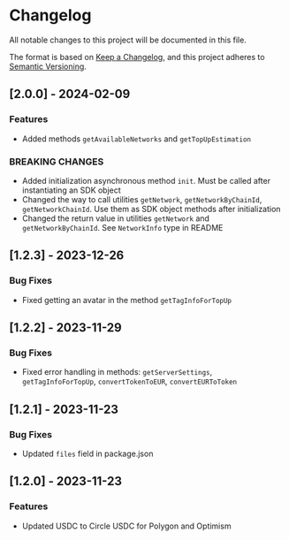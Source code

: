 # Changelog

All notable changes to this project will be documented in this file.

The format is based on [Keep a Changelog](https://keepachangelog.com/en/1.0.0/),
and this project adheres to [Semantic Versioning](https://semver.org/spec/v2.0.0.html).

## [2.0.0] - 2024-02-09

### Features

- Added methods `getAvailableNetworks` and `getTopUpEstimation`

### BREAKING CHANGES

- Added initialization asynchronous method `init`. Must be called after instantiating an SDK object
- Changed the way to call utilities `getNetwork`, `getNetworkByChainId`, `getNetworkChainId`. Use them as SDK object methods after initialization
- Changed the return value in utilities `getNetwork` and `getNetworkByChainId`. See `NetworkInfo` type in README

## [1.2.3] - 2023-12-26

### Bug Fixes

- Fixed getting an avatar in the method `getTagInfoForTopUp`

## [1.2.2] - 2023-11-29

### Bug Fixes

- Fixed error handling in methods: `getServerSettings`, `getTagInfoForTopUp`, `convertTokenToEUR`, `convertEURToToken`

## [1.2.1] - 2023-11-23

### Bug Fixes

- Updated `files` field in package.json

## [1.2.0] - 2023-11-23

### Features

- Updated USDC to Circle USDC for Polygon and Optimism

